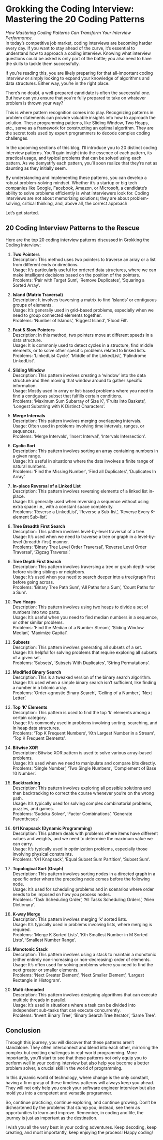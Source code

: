 # Grokking the Coding Interview: Mastering the 20 Coding Patterns
_How Mastering Coding Patterns Can Transform Your Interview Performance._<br>
In today’s competitive job market, coding interviews are becoming harder every day. If you want to stay ahead of the curve, it’s essential to understand how to approach a coding interview. Knowing what interview questions could be asked is only part of the battle; you also need to have the skills to tackle them successfully.

If you’re reading this, you are likely preparing for that all-important coding interview or simply looking to expand your knowledge of algorithms and data structures. Either way, you’re in the right place.

There’s no doubt, a well-prepared candidate is often the successful one. But how can you ensure that you’re fully prepared to take on whatever problem is thrown your way?

This is where pattern recognition comes into play. Recognizing patterns in problem statements can provide valuable insights into how to approach the solution. These programming patterns, like Sliding Window, Two Heaps, etc., serve as a framework for constructing an optimal algorithm. They are the secret tools used by expert programmers to decode complex coding challenges.

In the upcoming sections of this blog, I’ll introduce you to 20 distinct coding interview patterns. You’ll gain insight into the essence of each pattern, its practical usage, and typical problems that can be solved using each pattern. As we demystify each pattern, you’ll soon realize that they’re not as daunting as they initially seem.

By understanding and implementing these patterns, you can develop a robust problem-solving mindset. Whether it’s a startup or big tech companies like Google, Facebook, Amazon, or Microsoft, a candidate’s ability to solve problems efficiently is what interviewers look for. Coding interviews are not about memorizing solutions; they are about problem-solving, critical thinking, and, above all, the correct approach.

Let’s get started.

## 20 Coding Interview Patterns to the Rescue
Here are the top 20 coding interview patterns discussed in Grokking the Coding Interview:

1. **Two Pointers**<br>
   Description: This method uses two pointers to traverse an array or a list from different ends or directions.<br>
   Usage: It’s particularly useful for ordered data structures, where we can make intelligent decisions based on the position of the pointers.<br>
   Problems: ‘Pair with Target Sum’, ‘Remove Duplicates’, ‘Squaring a Sorted Array’.<br>

2. **Island (Matrix Traversal)**   <br>
   Description: It involves traversing a matrix to find ‘islands’ or contiguous groups of elements.<br>
   Usage: It’s generally used in grid-based problems, especially when we need to group connected elements together.<br>
   Problems: ‘Number of Islands’, ‘Biggest Island’, ‘Flood Fill’.<br>

3. **Fast & Slow Pointers**<br>
   Description: In this method, two pointers move at different speeds in a data structure.<br>
   Usage: It is commonly used to detect cycles in a structure, find middle elements, or to solve other specific problems related to linked lists.<br>
   Problems: ‘LinkedList Cycle’, ‘Middle of the LinkedList’, ‘Palindrome LinkedList’.<br>

4. **Sliding Window**<br>
   Description: This pattern involves creating a ‘window’ into the data structure and then moving that window around to gather specific information.<br>
   Usage: Mostly used in array or list-based problems where you need to find a contiguous subset that fulfills certain conditions.<br>
   Problems: ‘Maximum Sum Subarray of Size K’, ‘Fruits Into Baskets’, ‘Longest Substring with K Distinct Characters’.<br>

5. **Merge Intervals**<br>
   Description: This pattern involves merging overlapping intervals.<br>
   Usage: Often used in problems involving time intervals, ranges, or sequences.<br>
   Problems: ‘Merge Intervals’, ‘Insert Interval’, ‘Intervals Intersection’.<br>

6. **Cyclic Sort**<br>
   Description: This pattern involves sorting an array containing numbers in a given range.<br>
   Usage: It’s useful in situations where the data involves a finite range of natural numbers.<br>
   Problems: ‘Find the Missing Number’, ‘Find all Duplicates’, ‘Duplicates In Array’.<br>

7. **In-place Reversal of a Linked List**<br>
   Description: This pattern involves reversing elements of a linked list in-place.<br>
   Usage: It’s generally used when reversing a sequence without using extra space i.e., with a constant space complexity.<br>
   Problems: ‘Reverse a LinkedList’, ‘Reverse a Sub-list’, ‘Reverse Every K-element Sub-list’.<br>

8. **Tree Breadth First Search**<br>
   Description: This pattern involves level-by-level traversal of a tree.<br>
   Usage: It’s used when we need to traverse a tree or graph in a level-by-level (breadth-first) manner.<br>
   Problems: ‘Binary Tree Level Order Traversal’, ‘Reverse Level Order Traversal’, ‘Zigzag Traversal’.<br>

9. **Tree Depth First Search**<br>
   Description: This pattern involves traversing a tree or graph depth-wise before visiting siblings or neighbors.<br>
   Usage: It’s used when you need to search deeper into a tree/graph first before going across.<br>
   Problems: ‘Binary Tree Path Sum’, ‘All Paths for a Sum’, ‘Count Paths for a Sum’.<br>

10. **Two Heaps**<br>
   Description: This pattern involves using two heaps to divide a set of numbers into two parts.<br>
   Usage: It’s useful when you need to find median numbers in a sequence, or other similar problems.<br>
   Problems: ‘Find the Median of a Number Stream’, ‘Sliding Window Median’, ‘Maximize Capital’.<br>

11. **Subsets**<br>
   Description: This pattern involves generating all subsets of a set.<br>
   Usage: It’s helpful for solving problems that require exploring all subsets of a given set.<br>
   Problems: ‘Subsets’, ‘Subsets With Duplicates’, ‘String Permutations’.<br>

12. **Modified Binary Search**<br>
   Description: This is a tweaked version of the binary search algorithm.<br>
   Usage: It’s used when a simple binary search isn’t sufficient, like finding a number in a bitonic array.<br>
   Problems: ‘Order-agnostic Binary Search’, ‘Ceiling of a Number’, ‘Next Letter’.<br>

13. **Top ‘K’ Elements**<br>
   Description: This pattern is used to find the top ‘k’ elements among a certain category.<br>
   Usage: It’s commonly used in problems involving sorting, searching, and in heap data structures.<br>
   Problems: ‘Top K Frequent Numbers’, ‘Kth Largest Number in a Stream’, ‘Top K Frequent Elements’.<br>

14. **Bitwise XOR**<br>
   Description: Bitwise XOR pattern is used to solve various array-based problems.<br>
   Usage: It’s used when we need to manipulate and compare bits directly.<br>
   Problems: ‘Single Number’, ‘Two Single Numbers’, ‘Complement of Base 10 Number’.<br>

15. **Backtracking**<br>
   Description: This pattern involves exploring all possible solutions and then backtracking to correct the course whenever you’re on the wrong path.<br>
   Usage: It’s typically used for solving complex combinatorial problems, puzzles, and games.<br>
   Problems: ‘Sudoku Solver’, ‘Factor Combinations’, ‘Generate Parentheses’.<br>

16. **0/1 Knapsack (Dynamic Programming)**<br>
   Description: This pattern deals with problems where items have different values and weights, and we need to determine the maximum value we can carry.<br>
   Usage: It’s typically used in optimization problems, especially those involving physical constraints.<br>
   Problems: ‘0/1 Knapsack’, ‘Equal Subset Sum Partition’, ‘Subset Sum’.<br>

17. **Topological Sort (Graph)**<br>
   Description: This pattern involves sorting nodes in a directed graph in a specific order where the preceding node comes before the following node.<br>
   Usage: It’s used for scheduling problems and in scenarios where order needs to be imposed on how you process nodes.<br>
   Problems: ‘Task Scheduling Order’, ‘All Tasks Scheduling Orders’, ‘Alien Dictionary’.<br>

18. **K-way Merge**<br>
   Description: This pattern involves merging ‘k’ sorted lists.<br>
   Usage: It’s typically used in problems involving lists, where merging is required.<br>
   Problems: ‘Merge K Sorted Lists’, ‘Kth Smallest Number in M Sorted Lists’, ‘Smallest Number Range’.<br>

19. **Monotonic Stack**<br>
   Description: This pattern involves using a stack to maintain a monotonic (either entirely non-increasing or non-decreasing) order of elements.<br>
   Usage: It’s often used for solving problems where you need to find the next greater or smaller elements.<br>
   Problems: ‘Next Greater Element’, ‘Next Smaller Element’, ‘Largest Rectangle in Histogram’.<br>

20. **Multi-threaded**<br>
   Description: This pattern involves designing algorithms that can execute multiple threads in parallel.<br>
   Usage: It’s used in situations where a task can be divided into independent sub-tasks that can execute concurrently.<br>
   Problems: ‘Invert Binary Tree’, ‘Binary Search Tree Iterator’, ‘Same Tree’.<br>

## Conclusion
Through this journey, you will discover that these patterns aren’t standalone. They often interconnect and blend into each other, mirroring the complex but exciting challenges in real-world programming. More importantly, you’ll start to see that these patterns not only equip you to perform well in your coding interview but also help you become a better problem solver, a crucial skill in the world of programming.

In this dynamic world of technology, where change is the only constant, having a firm grasp of these timeless patterns will always keep you ahead. They will not only help you crack your software engineer interview but also mold you into a competent and versatile programmer.

So, continue practicing, continue exploring, and continue growing. Don’t be disheartened by the problems that stump you; instead, see them as opportunities to learn and improve. Remember, in coding and life, the journey is just as important as the destination.

I wish you all the very best in your coding adventures. Keep decoding, keep creating, and most importantly, keep enjoying the process! Happy coding!

